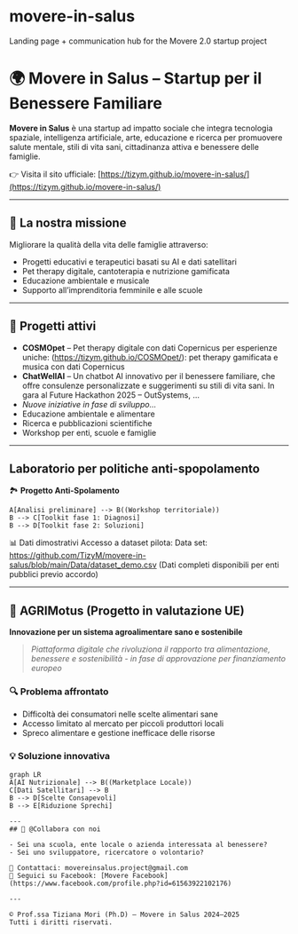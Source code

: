 # movere-in-salus
Landing page + communication hub for the Movere 2.0 startup project

# 🌍 Movere in Salus – Startup per il Benessere Familiare

**Movere in Salus** è una startup ad impatto sociale che integra tecnologia spaziale, intelligenza artificiale, arte, educazione e ricerca per promuovere salute mentale, stili di vita sani, cittadinanza attiva e benessere delle famiglie.

👉 Visita il sito ufficiale: [https://tizym.github.io/movere-in-salus/](https://tizym.github.io/movere-in-salus/)

---

## 🎯 La nostra missione

Migliorare la qualità della vita delle famiglie attraverso:

- Progetti educativi e terapeutici basati su AI e dati satellitari
- Pet therapy digitale, cantoterapia e nutrizione gamificata
- Educazione ambientale e musicale
- Supporto all’imprenditoria femminile e alle scuole

---

## 🧪 Progetti attivi

- **COSMOpet** – Pet therapy digitale con dati Copernicus per esperienze uniche: (https://tizym.github.io/COSMOpet/): pet therapy gamificata e musica con dati Copernicus
- **ChatWellAI** – Un chatbot AI innovativo per il benessere familiare, che offre consulenze personalizzate e suggerimenti su stili di vita sani. In gara al Future Hackathon 2025 – OutSystems, ...
- *Nuove iniziative in fase di sviluppo...*
- Educazione ambientale e alimentare
- Ricerca e pubblicazioni scientifiche
- Workshop per enti, scuole e famiglie

---
## Laboratorio per politiche anti-spopolamento

🏞️ **Progetto Anti-Spolamento**

    A[Analisi preliminare] --> B((Workshop territoriale))
    B --> C[Toolkit fase 1: Diagnosi]
    B --> D[Toolkit fase 2: Soluzioni]

📊 Dati dimostrativi
Accesso a dataset pilota:
Data set: https://github.com/TizyM/movere-in-salus/blob/main/Data/dataset_demo.csv
(Dati completi disponibili per enti pubblici previo accordo)

---

## 🌱  **AGRIMotus**   (Progetto in valutazione UE)
**Innovazione per un sistema agroalimentare sano e sostenibile**

> *Piattaforma digitale che rivoluziona il rapporto tra alimentazione, benessere e sostenibilità - in fase di approvazione per finanziamento europeo*

### 🔍 Problema affrontato
- Difficoltà dei consumatori nelle scelte alimentari sane
- Accesso limitato al mercato per piccoli produttori locali
- Spreco alimentare e gestione inefficace delle risorse

### 💡 Soluzione innovativa
```mermaid
graph LR
A[AI Nutrizionale] --> B((Marketplace Locale))
C[Dati Satellitari] --> B
B --> D[Scelte Consapevoli]
B --> E[Riduzione Sprechi]

---
## 🤝 @Collabora con noi

- Sei una scuola, ente locale o azienda interessata al benessere?
- Sei uno sviluppatore, ricercatore o volontario?

📩 Contattaci: movereinsalus.project@gmail.com  
📘 Seguici su Facebook: [Movere Facebook](https://www.facebook.com/profile.php?id=61563922102176)

---

© Prof.ssa Tiziana Mori (Ph.D) – Movere in Salus 2024–2025  
Tutti i diritti riservati.
